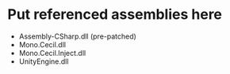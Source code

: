 # Put referenced assemblies here

* Assembly-CSharp.dll (pre-patched)
* Mono.Cecil.dll
* Mono.Cecil.Inject.dll
* UnityEngine.dll